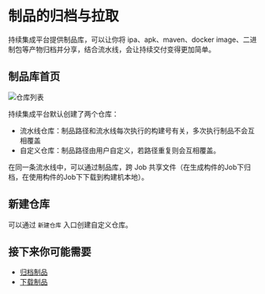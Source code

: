 # 制品的归档与拉取

持续集成平台提供制品库，可以让你将 ipa、apk、maven、docker image、二进制包等产物归档并分享，结合流水线，会让持续交付变得更加简单。

## 制品库首页

![仓库列表](../../assets/artifactory_list.png)

持续集成平台默认创建了两个仓库：
- 流水线仓库：制品路径和流水线每次执行的构建号有关，多次执行制品不会互相覆盖
- 自定义仓库：制品路径由用户自定义，若路径重复则会互相覆盖。

在同一条流水线中，可以通过制品库，跨 Job 共享文件（在生成构件的Job下归档，在使用构件的Job下下载到构建机本地）。

## 新建仓库

可以通过 `新建仓库` 入口创建自定义仓库。

## 接下来你可能需要

* [归档制品](archive.md)
* [下载制品](download.md)
